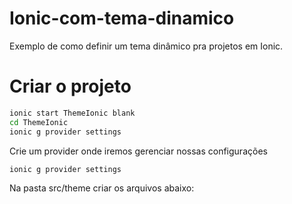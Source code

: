 # Ionic-com-tema-dinamico
Exemplo de como definir um tema dinâmico pra projetos em Ionic.

# Criar o projeto


```sh
ionic start ThemeIonic blank
cd ThemeIonic
ionic g provider settings
```

Crie um provider onde iremos gerenciar nossas configurações
```sh
ionic g provider settings
```

Na pasta src/theme criar os arquivos abaixo:
